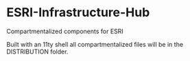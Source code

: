 # ESRI-Infrastructure-Hub
Compartmentalized components for ESRI 

Built with an 11ty shell all compartmentalized files will be in the DISTRIBUTION folder. 
